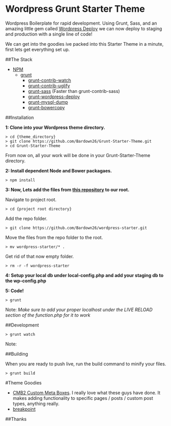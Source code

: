 Wordpress Grunt Starter Theme
=============================

Wordpress Boilerplate for rapid development. Using Grunt, Sass, and an amazing little gem called [Wordpress Deploy](https://www.npmjs.com/package/grunt-wordpress-deploy) we can now deploy to staging and production with a single line of code!

We can get into the goodies ive packed into this Starter Theme in a minute, first lets get everything set up.

##The Stack

* [NPM](https://npmjs.org/)
  * [grunt](http://gruntjs.com/)
    * [grunt-contrib-watch](https://github.com/gruntjs/grunt-contrib-watch)
    * [grunt-contrib-uglify](https://github.com/gruntjs/grunt-contrib-uglify)
    * [grunt-sass](https://www.npmjs.com/package/grunt-sass) (Faster than grunt-contrib-sass)
    * [grunt-wordpress-deploy](https://www.npmjs.com/package/grunt-wordpress-deploy)
    * [grunt-mysql-dump](https://www.npmjs.com/package/grunt-mysql-dump)
    * [grunt-bowercopy](https://www.npmjs.com/package/grunt-bowercopy)


<!-- create new folder whereever you store your websites, and then 
    git clone https://github.com/Bardown26/WordPress.git
 -->

##Installation 

**1: Clone into your Wordpress theme directory.**

```Shell
> cd {theme_directory}
> git clone https://github.com/Bardown26/Grunt-Starter-Theme.git
> cd Grunt-Starter-Theme
```
From now on, all your work will be done in your Grunt-Starter-Theme directory.

**2: Install dependent Node and Bower packagaes.**

```Shell
> npm install
```

**3: Now, Lets add the files from [this repository](https://github.com/Bardown26/wordpress-starter.git) to our root.**

Navigate to project root.
```Shell
> cd {project root directory}
```

Add the repo folder.
```Shell
> git clone https://github.com/Bardown26/wordpress-starter.git
```

Move the files from the repo folder to the root.
```Shell
> mv wordpress-starter/* .
```

Get rid of that now empty folder.
```Shell
> rm -r -f wordpress-starter
```

**4: Setup your local db under local-config.php and add your staging db to the wp-config.php**

**5: Code!**
```Shell
> grunt
```
Note: *Make sure to add your proper localhost under the LIVE RELOAD section of the function.php for it to work* 


##Development

```Shell
> grunt watch
```
Note: 

##Building

When you are ready to push live, run the build command to minify your files.

```Shell
> grunt build
```

#Theme Goodies

* [CMB2 Custom Meta Boxes](https://github.com/WebDevStudios/CMB2). I really love what these guys have done. It makes adding functionality to specific pages / posts / custom post types, anything really.
* [breakpoint](http://breakpoint-sass.com/)

##Thanks
